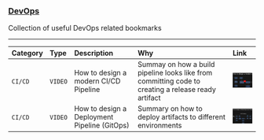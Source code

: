 ### <u>DevOps</u>

Collection of useful DevOps related bookmarks

---

| Category | Type    | Description                                  | Why                                                                                                 | Link                                                                                                                                       |
| :------- | :------ | :------------------------------------------- | :-------------------------------------------------------------------------------------------------- | :----------------------------------------------------------------------------------------------------------------------------------------- |
| `CI/CD`  | `VIDEO` | How to design a modern CI/CD Pipeline        | Summay on how a build pipeline looks like from committing code to creating a release ready artifact | [<img src="./thumbnails/thumbnail_devopsjourney_001.jpg" alt="DevOps Journey 1" width="100">](https://www.youtube.com/watch?v=KnSBNd3b0qI) |
| `CI/CD`  | `VIDEO` | How to design a Deployment Pipeline (GitOps) | Summary on how to deploy artifacts to different environments                                        | [<img src="./thumbnails/thumbnail_devopsjourney_002.jpg" alt="DevOps Journey 2" width="100">](https://www.youtube.com/watch?v=pJ9f7w4AxtU) |
